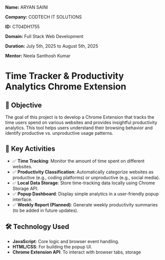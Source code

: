 **Name:** ARYAN SAINI

**Company:** CODTECH IT SOLUTIONS

**ID:** CT04DH1755

**Domain:**  Full Stack Web Development

**Duration:** July 5th, 2025 to August 5th, 2025

**Mentor:** Neela Santhosh Kumar 

# Time Tracker & Productivity Analytics Chrome Extension

## 📌 Objective
The goal of this project is to develop a Chrome Extension that tracks the time users spend on various websites and provides insightful productivity analytics. This tool helps users understand their browsing behavior and identify productive vs. unproductive usage patterns.

## 🚀 Key Activities
- ✅ **Time Tracking**: Monitor the amount of time spent on different websites.
- ✅ **Productivity Classification**: Automatically categorize websites as productive (e.g., coding platforms) or unproductive (e.g., social media).
- ✅ **Local Data Storage**: Store time-tracking data locally using Chrome Storage API.
- ✅ **Popup Dashboard**: Display simple analytics in a user-friendly popup interface.
- ✅ **Weekly Report (Planned)**: Generate weekly productivity summaries (to be added in future updates).

## 🛠️ Technology Used
- **JavaScript**: Core logic and browser event handling.
- **HTML/CSS**: For building the popup UI.
- **Chrome Extension API**: To interact with browser tabs, storage

